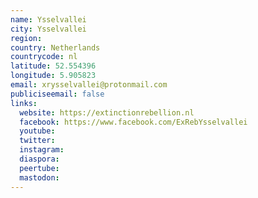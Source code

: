 ```yaml
---
name: Ysselvallei
city: Ysselvallei
region:
country: Netherlands
countrycode: nl
latitude: 52.554396
longitude: 5.905823
email: xrysselvallei@protonmail.com
publiciseemail: false
links:
  website: https://extinctionrebellion.nl
  facebook: https://www.facebook.com/ExRebYsselvallei
  youtube:
  twitter:
  instagram:
  diaspora:
  peertube:
  mastodon:
---
```

